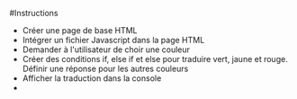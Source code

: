 #Instructions
- Créer une page de base HTML
- Intégrer un fichier Javascript dans la page HTML
- Demander à l'utilisateur de choir une couleur
- Créer des conditions if, else if et else pour traduire vert, jaune et rouge. Définir une réponse pour les autres couleurs
- Afficher la traduction dans la console
- 
